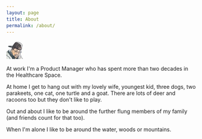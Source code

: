 ```yaml
---
layout: page
title: About
permalink: /about/
---
```

![yo-le-tengo](/images/MyNoggin.jpg)

At work I'm a Product Manager who has spent more than two decades in the Healthcare Space.  

At home I get to hang out with my lovely wife, youngest kid, three dogs, two parakeets, one cat, one turtle and a goat.  There are lots of deer and racoons too but they don't like to play.

Out and about I like to be around the further flung members of my family (and friends count for that too).

When I'm alone I like to be around the water, woods or mountains.
